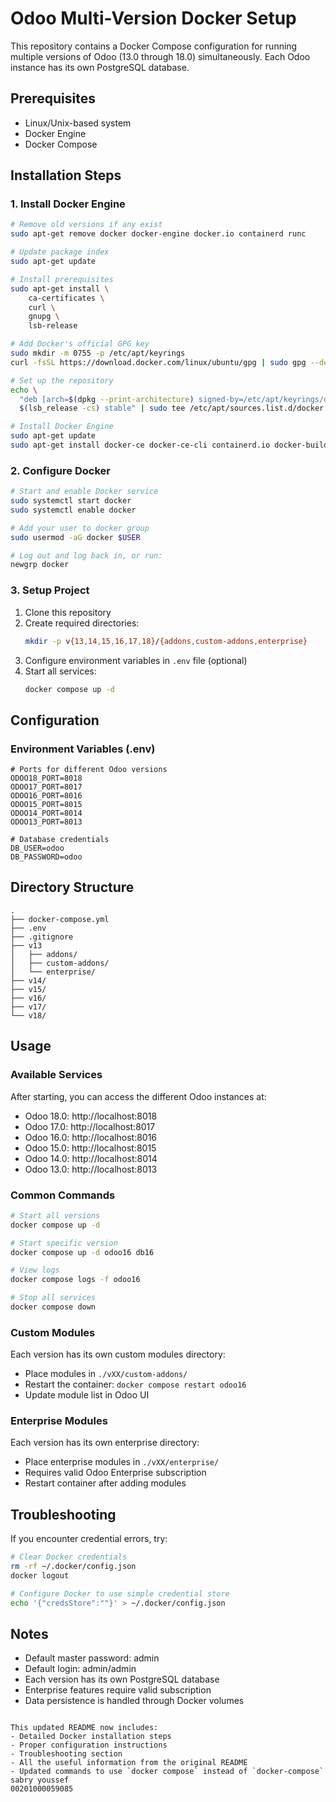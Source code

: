 # Odoo Multi-Version Docker Setup

This repository contains a Docker Compose configuration for running multiple versions of Odoo (13.0 through 18.0) simultaneously. Each Odoo instance has its own PostgreSQL database.

## Prerequisites

- Linux/Unix-based system
- Docker Engine
- Docker Compose

## Installation Steps

### 1. Install Docker Engine

```bash
# Remove old versions if any exist
sudo apt-get remove docker docker-engine docker.io containerd runc

# Update package index
sudo apt-get update

# Install prerequisites
sudo apt-get install \
    ca-certificates \
    curl \
    gnupg \
    lsb-release

# Add Docker's official GPG key
sudo mkdir -m 0755 -p /etc/apt/keyrings
curl -fsSL https://download.docker.com/linux/ubuntu/gpg | sudo gpg --dearmor -o /etc/apt/keyrings/docker.gpg

# Set up the repository
echo \
  "deb [arch=$(dpkg --print-architecture) signed-by=/etc/apt/keyrings/docker.gpg] https://download.docker.com/linux/ubuntu \
  $(lsb_release -cs) stable" | sudo tee /etc/apt/sources.list.d/docker.list > /dev/null

# Install Docker Engine
sudo apt-get update
sudo apt-get install docker-ce docker-ce-cli containerd.io docker-buildx-plugin docker-compose-plugin
```

### 2. Configure Docker

```bash
# Start and enable Docker service
sudo systemctl start docker
sudo systemctl enable docker

# Add your user to docker group
sudo usermod -aG docker $USER

# Log out and log back in, or run:
newgrp docker
```

### 3. Setup Project

1. Clone this repository
2. Create required directories:
   ```bash
   mkdir -p v{13,14,15,16,17,18}/{addons,custom-addons,enterprise}
   ```
3. Configure environment variables in `.env` file (optional)
4. Start all services:
   ```bash
   docker compose up -d
   ```

## Configuration
### Environment Variables (.env)
```
# Ports for different Odoo versions
ODOO18_PORT=8018
ODOO17_PORT=8017
ODOO16_PORT=8016
ODOO15_PORT=8015
ODOO14_PORT=8014
ODOO13_PORT=8013

# Database credentials
DB_USER=odoo
DB_PASSWORD=odoo
```

## Directory Structure
```
.
├── docker-compose.yml
├── .env
├── .gitignore
├── v13
│   ├── addons/
│   ├── custom-addons/
│   └── enterprise/
├── v14/
├── v15/
├── v16/
├── v17/
└── v18/
```

## Usage

### Available Services
After starting, you can access the different Odoo instances at:
- Odoo 18.0: http://localhost:8018
- Odoo 17.0: http://localhost:8017
- Odoo 16.0: http://localhost:8016
- Odoo 15.0: http://localhost:8015
- Odoo 14.0: http://localhost:8014
- Odoo 13.0: http://localhost:8013

### Common Commands
```bash
# Start all versions
docker compose up -d

# Start specific version
docker compose up -d odoo16 db16

# View logs
docker compose logs -f odoo16

# Stop all services
docker compose down
```

### Custom Modules
Each version has its own custom modules directory:
- Place modules in `./vXX/custom-addons/`
- Restart the container: `docker compose restart odoo16`
- Update module list in Odoo UI

### Enterprise Modules
Each version has its own enterprise directory:
- Place enterprise modules in `./vXX/enterprise/`
- Requires valid Odoo Enterprise subscription
- Restart container after adding modules

## Troubleshooting

If you encounter credential errors, try:
```bash
# Clear Docker credentials
rm -rf ~/.docker/config.json
docker logout

# Configure Docker to use simple credential store
echo '{"credsStore":""}' > ~/.docker/config.json
```

## Notes
- Default master password: admin
- Default login: admin/admin
- Each version has its own PostgreSQL database
- Enterprise features require valid subscription
- Data persistence is handled through Docker volumes
```

This updated README now includes:
- Detailed Docker installation steps
- Proper configuration instructions
- Troubleshooting section
- All the useful information from the original README
- Updated commands to use `docker compose` instead of `docker-compose`
sabry youssef
00201000059085
